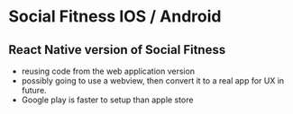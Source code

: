 # Social Fitness IOS / Android
## React Native version of Social Fitness
- reusing code from the web application version
- possibly going to use a webview, then convert it to a real app for UX in future.
- Google play is faster to setup than apple store
